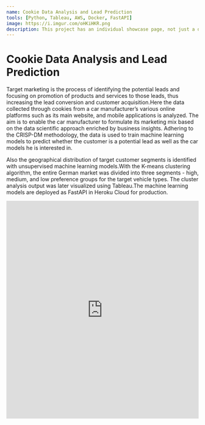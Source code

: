 ```yaml
---
name: Cookie Data Analysis and Lead Prediction
tools: [Python, Tableau, AWS, Docker, FastAPI]
image: https://i.imgur.com/oHKiHKR.png
description: This project has an individual showcase page, not just a direct link to the project site or repo. Now you have more space to describe your awesome project!
---
```


# Cookie Data Analysis and Lead Prediction

Target marketing is the process of identifying the potential leads and focusing on promotion of products and services to those leads, thus increasing the lead conversion and customer acquisition.Here the data collected through cookies from a car manufacturer’s various online platforms such as its main website, and mobile applications is analyzed. The aim is to enable the car manufacturer to formulate its marketing mix based on the data scientific approach enriched by business insights. Adhering to the CRISP-DM methodology, the data is used to train machine learning models to predict whether the customer is a potential lead as well as the car models he is interested in. 

Also the geographical distribution of target customer segments is identified with unsupervised machine learning models.With the K-means clustering algorithm, the entire German market was divided into three segments - high, medium, and low preference groups for the target vehicle types. The cluster analysis output was later visualized using Tableau.The machine learning models are deployed as FastAPI in Heroku Cloud for production. 

<iframe src="https://docs.google.com/presentation/d/e/2PACX-1vTHzVCNN8mSBZLWCqb2gvRgvYRBQRZf92anqwgZF80RTMaYIDUfJpNgsMclM605_g/embed?start=false&loop=false&delayms=3000" frameborder="0" width="100%" height="569" allowfullscreen="true" mozallowfullscreen="true" webkitallowfullscreen="true"></iframe>

